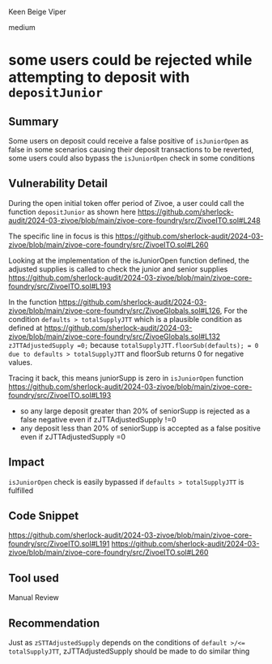 Keen Beige Viper

medium

# some users could be rejected while attempting to deposit with `depositJunior`

## Summary
Some users on deposit could receive a false positive of `isJuniorOpen` as false in some scenarios causing their deposit transactions to be reverted, some users could also bypass the `isJuniorOpen` check in some conditions

## Vulnerability Detail

During the open initial token offer period of Zivoe, a user could call the function `depositJunior` as shown here
https://github.com/sherlock-audit/2024-03-zivoe/blob/main/zivoe-core-foundry/src/ZivoeITO.sol#L248

The specific line in focus is this https://github.com/sherlock-audit/2024-03-zivoe/blob/main/zivoe-core-foundry/src/ZivoeITO.sol#L260

Looking at the implementation of the isJuniorOpen function defined, the adjusted supplies is called to check the junior and senior supplies
https://github.com/sherlock-audit/2024-03-zivoe/blob/main/zivoe-core-foundry/src/ZivoeITO.sol#L193

In the function https://github.com/sherlock-audit/2024-03-zivoe/blob/main/zivoe-core-foundry/src/ZivoeGlobals.sol#L126, For the condition `defaults > totalSupplyJTT` which is a plausible condition as defined at https://github.com/sherlock-audit/2024-03-zivoe/blob/main/zivoe-core-foundry/src/ZivoeGlobals.sol#L132
`zJTTAdjustedSupply =0;` because `totalSupplyJTT.floorSub(defaults); = 0 due to defaults > totalSupplyJTT` and floorSub returns 0 for negative values.

Tracing it back, this means juniorSupp is zero in `isJuniorOpen` function https://github.com/sherlock-audit/2024-03-zivoe/blob/main/zivoe-core-foundry/src/ZivoeITO.sol#L193

- so any large deposit greater than 20% of seniorSupp is rejected as a false negative even if zJTTAdjustedSupply !=0
- any deposit less than  20% of seniorSupp is accepted as a false positive even if zJTTAdjustedSupply =0


## Impact

`isJuniorOpen` check is easily bypassed if `defaults > totalSupplyJTT` is fulfilled

## Code Snippet

https://github.com/sherlock-audit/2024-03-zivoe/blob/main/zivoe-core-foundry/src/ZivoeITO.sol#L191
https://github.com/sherlock-audit/2024-03-zivoe/blob/main/zivoe-core-foundry/src/ZivoeITO.sol#L260

## Tool used

Manual Review

## Recommendation
Just as `zSTTAdjustedSupply` depends on the conditions of `default >/<= totalSupplyJTT`, zJTTAdjustedSupply should be made to do similar thing